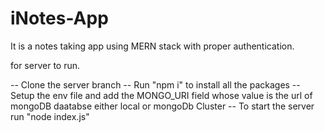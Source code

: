 # iNotes-App
It is a notes taking app using MERN stack with proper authentication.


for server to run.

-- Clone the server branch
-- Run "npm i" to install all the packages
-- Setup the env file and add the MONGO_URI field whose value is the url of mongoDB daatabse either local or mongoDb Cluster
-- To start the server run "node index.js"
